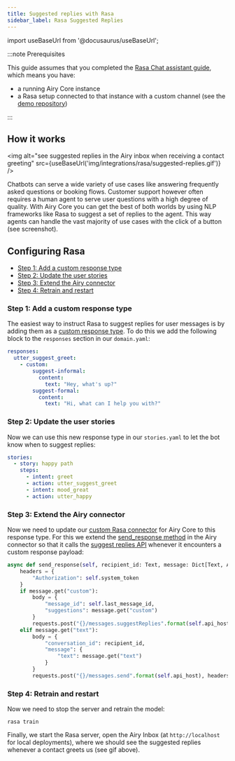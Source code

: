 ```yaml
---
title: Suggested replies with Rasa
sidebar_label: Rasa Suggested Replies
---
```


import useBaseUrl from '@docusaurus/useBaseUrl';

:::note Prerequisites

This guide assumes that you completed the [Rasa Chat assistant guide](/conversational-ai/integrations/rasa-assistant.md), which means you have:

- a running Airy Core instance
- a Rasa setup connected to that instance with a custom channel (see the [demo repository](https://github.com/airyhq/rasa-demo))

:::

## How it works

<img alt="see suggested replies in the Airy inbox when receiving a contact greeting"
src={useBaseUrl('img/integrations/rasa/suggested-replies.gif')} />

Chatbots can serve a wide variety of use cases like answering frequently asked questions or booking flows.
Customer support however often requires a human agent to serve user questions with a high degree of quality. With Airy
Core you can get the best of both worlds by using NLP frameworks like Rasa to suggest a set of replies to the agent.
This way agents can handle the vast majority of use cases with the click of a button (see screenshot).

## Configuring Rasa

- [Step 1: Add a custom response type](#step-1-add-a-custom-response-type)
- [Step 2: Update the user stories](#step-2-update-the-user-stories)
- [Step 3: Extend the Airy connector](#step-3-extend-the-airy-connector)
- [Step 4: Retrain and restart](#step-4-consume-directly-from-apache-kafka)

### Step 1: Add a custom response type

The easiest way to instruct Rasa to suggest replies for user messages is by adding them as a [custom response type](https://rasa.com/docs/rasa/responses/#custom-output-payloads). To do this we add the following block to the `responses` section in our `domain.yaml`:

```yaml
responses:
  utter_suggest_greet:
    - custom:
        suggest-informal:
          content:
            text: "Hey, what's up?"
        suggest-formal:
          content:
            text: "Hi, what can I help you with?"
```

### Step 2: Update the user stories

Now we can use this new response type in our `stories.yaml` to let the bot know when to suggest replies:

```yaml
stories:
  - story: happy path
    steps:
      - intent: greet
      - action: utter_suggest_greet
      - intent: mood_great
      - action: utter_happy
```

### Step 3: Extend the Airy connector

Now we need to update our [custom Rasa connector](https://rasa.com/docs/rasa/connectors/custom-connectors/) for Airy Core to this response type. For
this we extend the [send_response method](https://github.com/airyhq/rasa-demo/blob/4f2fdd6063385cea805f2d70755733de347e8792/channels/airy.py#L32) in the Airy connector so that it calls the [suggest replies API](/api/endpoints/messages#suggested-replies) whenever
it encounters a custom response payload:

```python
async def send_response(self, recipient_id: Text, message: Dict[Text, Any]) -> None:
    headers = {
        "Authorization": self.system_token
    }
    if message.get("custom"):
        body = {
            "message_id": self.last_message_id,
            "suggestions": message.get("custom")
        }
        requests.post("{}/messages.suggestReplies".format(self.api_host), headers=headers, json=body)
    elif message.get("text"):
        body = {
            "conversation_id": recipient_id,
            "message": {
                "text": message.get("text")
            }
        }
        requests.post("{}/messages.send".format(self.api_host), headers=headers, json=body)
```

### Step 4: Retrain and restart

Now we need to stop the server and retrain the model:

```shell script
rasa train
```

Finally, we start the Rasa server, open the Airy Inbox (at `http://localhost` for local deployments), where we should
see the suggested replies whenever a contact greets us (see gif above).
